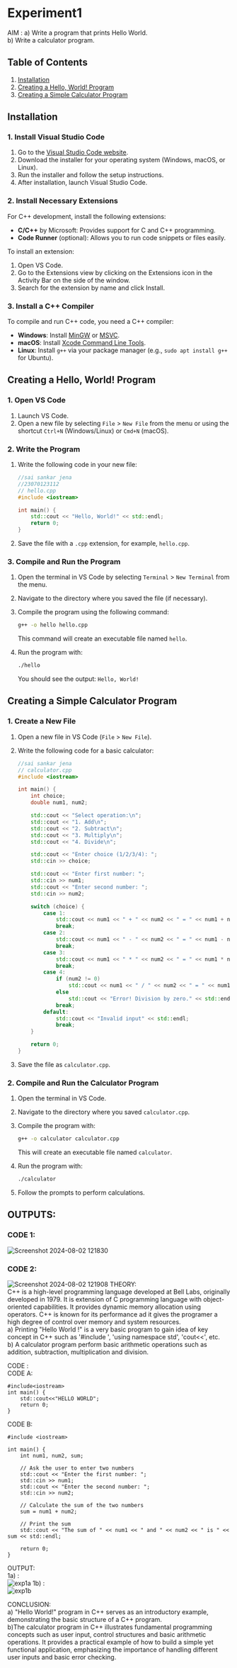 # Experiment1 <br>

AIM :
a) Write a program that prints Hello World. <br>
b) Write a calculator program. <br>


## Table of Contents

1. [Installation](#installation)
2. [Creating a Hello, World! Program](#creating-a-hello-world-program)
3. [Creating a Simple Calculator Program](#creating-a-simple-calculator-program)


## Installation

### 1. Install Visual Studio Code

1. Go to the [Visual Studio Code website](https://code.visualstudio.com/).
2. Download the installer for your operating system (Windows, macOS, or Linux).
3. Run the installer and follow the setup instructions.
4. After installation, launch Visual Studio Code.

### 2. Install Necessary Extensions

For C++ development, install the following extensions:
- **C/C++** by Microsoft: Provides support for C and C++ programming.
- **Code Runner** (optional): Allows you to run code snippets or files easily.

To install an extension:
1. Open VS Code.
2. Go to the Extensions view by clicking on the Extensions icon in the Activity Bar on the side of the window.
3. Search for the extension by name and click Install.

### 3. Install a C++ Compiler

To compile and run C++ code, you need a C++ compiler:
- **Windows**: Install [MinGW](https://sourceforge.net/projects/mingw/) or [MSVC](https://visualstudio.microsoft.com/visual-cpp-build-tools/).
- **macOS**: Install [Xcode Command Line Tools](https://developer.apple.com/xcode/features/).
- **Linux**: Install `g++` via your package manager (e.g., `sudo apt install g++` for Ubuntu).

## Creating a Hello, World! Program

### 1. Open VS Code

1. Launch VS Code.
2. Open a new file by selecting `File` > `New File` from the menu or using the shortcut `Ctrl+N` (Windows/Linux) or `Cmd+N` (macOS).

### 2. Write the Program

1. Write the following code in your new file:

   ```cpp
   //sai sankar jena
   //23070123112
   // hello.cpp
   #include <iostream>

   int main() {
       std::cout << "Hello, World!" << std::endl;
       return 0;
   }
   ```

2. Save the file with a `.cpp` extension, for example, `hello.cpp`.

### 3. Compile and Run the Program

1. Open the terminal in VS Code by selecting `Terminal` > `New Terminal` from the menu.
2. Navigate to the directory where you saved the file (if necessary).
3. Compile the program using the following command:

   ```bash
   g++ -o hello hello.cpp
   ```

   This command will create an executable file named `hello`.

4. Run the program with:

   ```bash
   ./hello
   ```

   You should see the output: `Hello, World!`

## Creating a Simple Calculator Program

### 1. Create a New File

1. Open a new file in VS Code (`File` > `New File`).
2. Write the following code for a basic calculator:

   ```cpp
   //sai sankar jena
   // calculator.cpp
   #include <iostream>

   int main() {
       int choice;
       double num1, num2;

       std::cout << "Select operation:\n";
       std::cout << "1. Add\n";
       std::cout << "2. Subtract\n";
       std::cout << "3. Multiply\n";
       std::cout << "4. Divide\n";

       std::cout << "Enter choice (1/2/3/4): ";
       std::cin >> choice;

       std::cout << "Enter first number: ";
       std::cin >> num1;
       std::cout << "Enter second number: ";
       std::cin >> num2;

       switch (choice) {
           case 1:
               std::cout << num1 << " + " << num2 << " = " << num1 + num2 << std::endl;
               break;
           case 2:
               std::cout << num1 << " - " << num2 << " = " << num1 - num2 << std::endl;
               break;
           case 3:
               std::cout << num1 << " * " << num2 << " = " << num1 * num2 << std::endl;
               break;
           case 4:
               if (num2 != 0)
                   std::cout << num1 << " / " << num2 << " = " << num1 / num2 << std::endl;
               else
                   std::cout << "Error! Division by zero." << std::endl;
               break;
           default:
               std::cout << "Invalid input" << std::endl;
               break;
       }

       return 0;
   }
   ```

3. Save the file as `calculator.cpp`.

### 2. Compile and Run the Calculator Program

1. Open the terminal in VS Code.
2. Navigate to the directory where you saved `calculator.cpp`.
3. Compile the program with:

   ```bash
   g++ -o calculator calculator.cpp
   ```

   This will create an executable file named `calculator`.

4. Run the program with:

   ```bash
   ./calculator
   ```

5. Follow the prompts to perform calculations.
## OUTPUTS:
### CODE 1:
![Screenshot 2024-08-02 121830](https://github.com/user-attachments/assets/d546346a-da51-4fa5-9e43-0d842bf5c6f6)
### CODE 2:
![Screenshot 2024-08-02 121908](https://github.com/user-attachments/assets/28d5b085-9fe9-4959-840e-6d4e2e64f21c)
THEORY: <br>
C++ is a high-level programming language developed at Bell Labs, originally developed in 1979. It is extension of C programming language with object-oriented capabilities. It provides dynamic memory allocation using operators. C++ is known for its performance ad it gives the programer a high degree of control over memory and system resources. <br>
  a) Printing "Hello World !" is a very basic program to gain idea of key concept in C++ such as '#include <iostream>', 'using namespace std', 'cout<<', etc. <br>
  b) A calculator program perform basic arithmetic operations such as addition, subtraction, multiplication and division. <br>

CODE : <BR>
CODE A: <BR>
```
#include<iostream>
int main() {
    std::cout<<"HELLO WORLD";
    return 0;
}
```
CODE B: <BR>
```
#include <iostream>

int main() {
    int num1, num2, sum;

    // Ask the user to enter two numbers
    std::cout << "Enter the first number: ";
    std::cin >> num1;
    std::cout << "Enter the second number: ";
    std::cin >> num2;

    // Calculate the sum of the two numbers
    sum = num1 + num2;

    // Print the sum
    std::cout << "The sum of " << num1 << " and " << num2 << " is " << sum << std::endl;

    return 0;
}
```
OUTPUT: <br>
1a) : <br>
![exp1a](https://github.com/sarakanyal03/CDS_Experiment1/blob/main/Screenshot%202024-07-30%20220921.png)
1b) : <br>
![exp1b](https://github.com/sarakanyal03/CDS_Experiment1/blob/main/Screenshot%202024-07-30%20222651.png)

CONCLUSION: <br>
a) "Hello World!" program in C++ serves as an introductory example, demonstrating the basic structure of a C++ program. <br>
b)The calculator program in C++ illustrates fundamental programming concepts such as user input, control structures and basic arithmetic operations. It provides a practical example of how to build a simple yet functional application, emphasizing the importance of handling different user inputs and basic error checking. <br>
